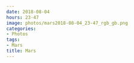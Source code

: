 ```yaml
---
date: 2018-08-04
hours: 23-47
image: photos/mars2018-08-04_23-47_rgb_gb.png
categories: 
- Photos 
tags: 
- Mars 
title: Mars
---
```

